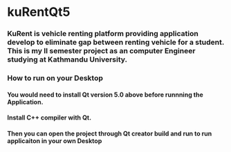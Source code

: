 # kuRentQt5

### KuRent is vehicle renting platform providing application develop to eliminate gap between renting vehicle for a student. This is my II semester project as an computer Engineer studying at Kathmandu University.

### How to run on your Desktop

#### You would need to install Qt version 5.0 above before runnning the Application.
#### Install C++ compiler with Qt.
#### Then you can open the project through Qt creator build and run to run applicaiton in your own Desktop

